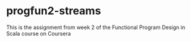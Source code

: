 # progfun2-streams
This is the assignment from week 2 of the Functional Program Design in Scala course on Coursera
